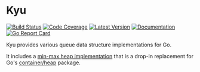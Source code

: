 # Kyu

[![Build Status](https://github.com/dogmatiq/kyu/workflows/CI/badge.svg)](https://github.com/dogmatiq/kyu/actions?workflow=CI)
[![Code Coverage](https://img.shields.io/codecov/c/github/dogmatiq/kyu/master.svg)](https://codecov.io/github/dogmatiq/kyu)
[![Latest Version](https://img.shields.io/github/tag/dogmatiq/kyu.svg?label=semver)](https://semver.org)
[![Documentation](https://img.shields.io/badge/go.dev-reference-007d9c)](https://pkg.go.dev/github.com/dogmatiq/kyu)
[![Go Report Card](https://goreportcard.com/badge/github.com/dogmatiq/kyu)](https://goreportcard.com/report/github.com/dogmatiq/kyu)

Kyu provides various queue data structure implementations for Go.

It includes a [min-max heap
implementation](https://en.wikipedia.org/wiki/Min-max_heap) that is a drop-in
replacement for Go's [container/heap](https://pkg.go.dev/container/heap?tab=doc)
package.
